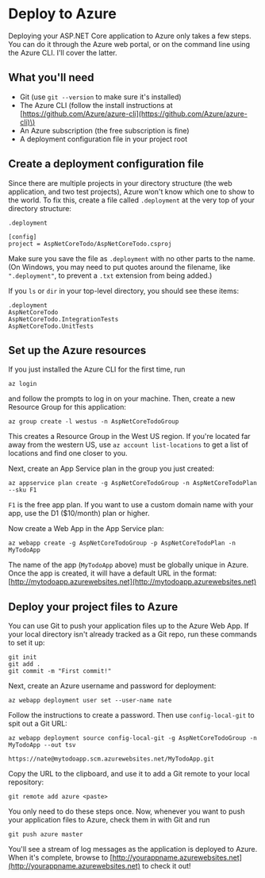 # Deploy to Azure

Deploying your ASP.NET Core application to Azure only takes a few steps. You can do it through the Azure web portal, or on the command line using the Azure CLI. I'll cover the latter.

## What you'll need

* Git \(use `git --version` to make sure it's installed\)
* The Azure CLI \(follow the install instructions at [https://github.com/Azure/azure-cli](https://github.com/Azure/azure-cli)\)
* An Azure subscription \(the free subscription is fine\)
* A deployment configuration file in your project root

## Create a deployment configuration file

Since there are multiple projects in your directory structure \(the web application, and two test projects\), Azure won't know which one to show to the world. To fix this, create a file called `.deployment` at the very top of your directory structure:

`.deployment`

```text
[config]
project = AspNetCoreTodo/AspNetCoreTodo.csproj
```

Make sure you save the file as `.deployment` with no other parts to the name. \(On Windows, you may need to put quotes around the filename, like `".deployment"`, to prevent a `.txt` extension from being added.\)

If you `ls` or `dir` in your top-level directory, you should see these items:

```text
.deployment
AspNetCoreTodo
AspNetCoreTodo.IntegrationTests
AspNetCoreTodo.UnitTests
```

## Set up the Azure resources

If you just installed the Azure CLI for the first time, run

```text
az login
```

and follow the prompts to log in on your machine. Then, create a new Resource Group for this application:

```text
az group create -l westus -n AspNetCoreTodoGroup
```

This creates a Resource Group in the West US region. If you're located far away from the western US, use `az account list-locations` to get a list of locations and find one closer to you.

Next, create an App Service plan in the group you just created:

```text
az appservice plan create -g AspNetCoreTodoGroup -n AspNetCoreTodoPlan --sku F1
```

`F1` is the free app plan. If you want to use a custom domain name with your app, use the D1 \($10/month\) plan or higher.

Now create a Web App in the App Service plan:

```text
az webapp create -g AspNetCoreTodoGroup -p AspNetCoreTodoPlan -n MyTodoApp
```

The name of the app \(`MyTodoApp` above\) must be globally unique in Azure. Once the app is created, it will have a default URL in the format: [http://mytodoapp.azurewebsites.net](http://mytodoapp.azurewebsites.net)

## Deploy your project files to Azure

You can use Git to push your application files up to the Azure Web App. If your local directory isn't already tracked as a Git repo, run these commands to set it up:

```text
git init
git add .
git commit -m "First commit!"
```

Next, create an Azure username and password for deployment:

```text
az webapp deployment user set --user-name nate
```

Follow the instructions to create a password. Then use `config-local-git` to spit out a Git URL:

```text
az webapp deployment source config-local-git -g AspNetCoreTodoGroup -n MyTodoApp --out tsv

https://nate@mytodoapp.scm.azurewebsites.net/MyTodoApp.git
```

Copy the URL to the clipboard, and use it to add a Git remote to your local repository:

```text
git remote add azure <paste>
```

You only need to do these steps once. Now, whenever you want to push your application files to Azure, check them in with Git and run

```text
git push azure master
```

You'll see a stream of log messages as the application is deployed to Azure. When it's complete, browse to [http://yourappname.azurewebsites.net](http://yourappname.azurewebsites.net) to check it out!

